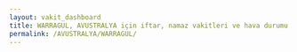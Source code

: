 ```yaml
---
layout: vakit_dashboard
title: WARRAGUL, AVUSTRALYA için iftar, namaz vakitleri ve hava durumu - ilçe/eyalet seç
permalink: /AVUSTRALYA/WARRAGUL/
---
```


<script type="text/javascript">
  var GLOBAL_COUNTRY = 'AVUSTRALYA';
  var GLOBAL_CITY = 'WARRAGUL';
  var GLOBAL_STATE = '';
  var lat = 72;
  var lon = 21;
</script>
